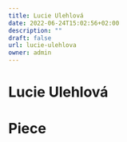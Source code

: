 ```yaml
---
title: Lucie Ulehlová
date: 2022-06-24T15:02:56+02:00
description: ""
draft: false
url: lucie-ulehlova
owner: admin
---
```

# Lucie Ulehlová

<!-- SECTION BREAK -->
# Piece
